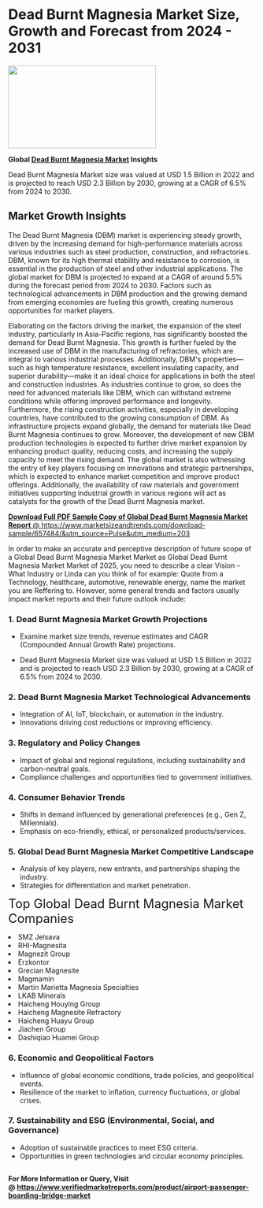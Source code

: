 <H1>Dead Burnt Magnesia Market Size, Growth and Forecast from 2024 - 2031</H1><img class="aligncenter size-medium wp-image-584254" src="https://thirdeyenews.in/wp-content/uploads/2024/09/Global-Market-Research-300x168.jpeg" alt="" width="300" height="168" /><p><strong>Global&nbsp;<a href="https://www.marketsizeandtrends.com/download-sample/657484/&amp;utm_source=Pulse&amp;utm_medium=203">Dead Burnt Magnesia Market</a> Insights</strong></p><p>Dead Burnt Magnesia Market size was valued at USD 1.5 Billion in 2022 and is projected to reach USD 2.3 Billion by 2030, growing at a CAGR of 6.5% from 2024 to 2030.</p><p><h2>Market Growth Insights</h2> <p>The Dead Burnt Magnesia (DBM) market is experiencing steady growth, driven by the increasing demand for high-performance materials across various industries such as steel production, construction, and refractories. DBM, known for its high thermal stability and resistance to corrosion, is essential in the production of steel and other industrial applications. The global market for DBM is projected to expand at a CAGR of around 5.5% during the forecast period from 2024 to 2030. Factors such as technological advancements in DBM production and the growing demand from emerging economies are fueling this growth, creating numerous opportunities for market players.</p> <p><a href="#"></a></p> <p>Elaborating on the factors driving the market, the expansion of the steel industry, particularly in Asia-Pacific regions, has significantly boosted the demand for Dead Burnt Magnesia. This growth is further fueled by the increased use of DBM in the manufacturing of refractories, which are integral to various industrial processes. Additionally, DBM's properties—such as high temperature resistance, excellent insulating capacity, and superior durability—make it an ideal choice for applications in both the steel and construction industries. As industries continue to grow, so does the need for advanced materials like DBM, which can withstand extreme conditions while offering improved performance and longevity. Furthermore, the rising construction activities, especially in developing countries, have contributed to the growing consumption of DBM. As infrastructure projects expand globally, the demand for materials like Dead Burnt Magnesia continues to grow. Moreover, the development of new DBM production technologies is expected to further drive market expansion by enhancing product quality, reducing costs, and increasing the supply capacity to meet the rising demand. The global market is also witnessing the entry of key players focusing on innovations and strategic partnerships, which is expected to enhance market competition and improve product offerings. Additionally, the availability of raw materials and government initiatives supporting industrial growth in various regions will act as catalysts for the growth of the Dead Burnt Magnesia market.</p> <p><a href="#"></p><p><span class=""><strong>Download Full PDF Sample Copy of Global Dead Burnt Magnesia Market Report</strong> @ <a href="https://www.marketsizeandtrends.com/download-sample/657484/&amp;utm_source=Pulse&amp;utm_medium=203" target="_blank">https://www.marketsizeandtrends.com/download-sample/657484/&amp;utm_source=Pulse&amp;utm_medium=203</a></span></p><p>In order to make an accurate and perceptive description of future scope of a Global&nbsp;Dead Burnt Magnesia Market Market as Global&nbsp;Dead Burnt Magnesia Market Market of 2025, you need to describe a clear Vision &ndash; What Industry or Linda can you think of for example: Quote from a Technology, healthcare, automotive, renewable energy, name the market you are Reffering to. However, some general trends and factors usually impact market reports and their future outlook include:</p><h3>1.&nbsp;<strong>Dead Burnt Magnesia Market Growth Projections</strong></h3><ul><li>Examine market size trends, revenue estimates and CAGR (Compounded Annual Growth Rate) projections.</li><li><p>Dead Burnt Magnesia Market size was valued at USD 1.5 Billion in 2022 and is projected to reach USD 2.3 Billion by 2030, growing at a CAGR of 6.5% from 2024 to 2030.</p></li></ul><h3>2.&nbsp;<strong>Dead Burnt Magnesia Market Technological Advancements</strong></h3><ul><li>Integration of AI, IoT, blockchain, or automation in the industry.</li><li>Innovations driving cost reductions or improving efficiency.</li></ul><h3>3.&nbsp;<strong>Regulatory and Policy Changes</strong></h3><ul><li>Impact of global and regional regulations, including sustainability and carbon-neutral goals.</li><li>Compliance challenges and opportunities tied to government initiatives.</li></ul><h3>4.&nbsp;<strong>Consumer Behavior Trends</strong></h3><ul><li>Shifts in demand influenced by generational preferences (e.g., Gen Z, Millennials).</li><li>Emphasis on eco-friendly, ethical, or personalized products/services.</li></ul><h3>5.&nbsp;<strong>Global Dead Burnt Magnesia Market Competitive Landscape</strong></h3><ul><li>Analysis of key players, new entrants, and partnerships shaping the industry.</li><li>Strategies for differentiation and market penetration.</li></ul><p data-pm-slice="1 1 []"><span style="color: inherit; font-family: inherit; font-size: 25px;">Top Global Dead Burnt Magnesia Market Companies</span></p><div class="" data-test-id=""><p><li>SMZ Jelsava</li><li> RHI-Magnesita</li><li> Magnezit Group</li><li> Erzkontor</li><li> Grecian Magnesite</li><li> Magmamin</li><li> Martin Marietta Magnesia Specialties</li><li> LKAB Minerals</li><li> Haicheng Houying Group</li><li> Haicheng Magnesite Refractory</li><li> Haicheng Huayu Group</li><li> Jiachen Group</li><li> Dashiqiao Huamei Group</li></p></div><h3>6.&nbsp;<strong>Economic and Geopolitical Factors</strong></h3><ul><li>Influence of global economic conditions, trade policies, and geopolitical events.</li><li>Resilience of the market to inflation, currency fluctuations, or global crises.</li></ul><h3>7.&nbsp;<strong>Sustainability and ESG (Environmental, Social, and Governance)</strong></h3><ul><li>Adoption of sustainable practices to meet ESG criteria.</li><li>Opportunities in green technologies and circular economy principles.</li></ul><h2><strong style="font-size: 14px;">For More Information or Query, Visit @&nbsp;</strong><a style="background-color: #ffffff; font-size: 14px;" href="https://www.marketsizeandtrends.com/report/dead-burnt-magnesia-market/" target="_blank">https://www.verifiedmarketreports.com/product/airport-passenger-boarding-bridge-market</a></h2>
